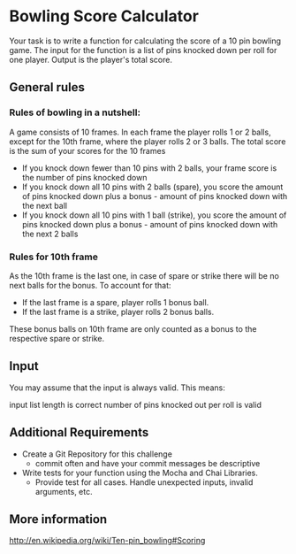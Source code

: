 # Bowling Score Calculator
Your task is to write a function for calculating the score of a 10 pin bowling game. The input for the function is a list of pins knocked down per roll for one player. Output is the player's total score.

## General rules

### Rules of bowling in a nutshell:

A game consists of 10 frames. In each frame the player rolls 1 or 2 balls, except for the 10th frame, where the player rolls 2 or 3 balls.
The total score is the sum of your scores for the 10 frames
- If you knock down fewer than 10 pins with 2 balls, your frame score is the number of pins knocked down
- If you knock down all 10 pins with 2 balls (spare), you score the amount of pins knocked down plus a bonus - amount of pins knocked down with the next ball
- If you knock down all 10 pins with 1 ball (strike), you score the amount of pins knocked down plus a bonus - amount of pins knocked down with the next 2 balls

### Rules for 10th frame
As the 10th frame is the last one, in case of spare or strike there will be no next balls for the bonus. To account for that:

- If the last frame is a spare, player rolls 1 bonus ball.
- If the last frame is a strike, player rolls 2 bonus balls.

These bonus balls on 10th frame are only counted as a bonus to the respective spare or strike.

## Input

You may assume that the input is always valid. This means:

input list length is correct
number of pins knocked out per roll is valid

## Additional Requirements
- Create a Git Repository for this challenge
    - commit often and have your commit messages be descriptive
- Write tests for your function using the Mocha and Chai Libraries.
  - Provide test for all cases. Handle unexpected inputs, invalid arguments, etc.

## More information

http://en.wikipedia.org/wiki/Ten-pin_bowling#Scoring